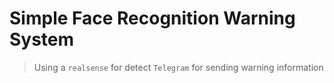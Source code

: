 # Simple Face Recognition Warning System

> Using a `realsense` for detect
> `Telegram` for sending warning information

